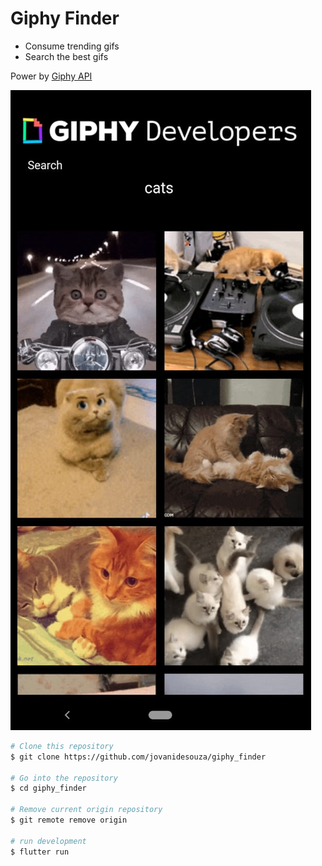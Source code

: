 
# **Giphy Finder**

- Consume trending gifs
- Search the best gifs

Power by [Giphy API](https://developers.giphy.com/)


![image](app.png)



```bash
# Clone this repository
$ git clone https://github.com/jovanidesouza/giphy_finder

# Go into the repository
$ cd giphy_finder

# Remove current origin repository
$ git remote remove origin

# run development 
$ flutter run

```
